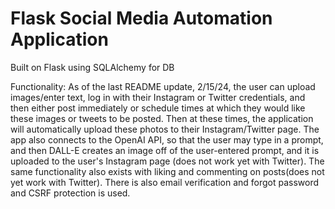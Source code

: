 # Flask Social Media Automation Application
Built on Flask using SQLAlchemy for DB

Functionality: 
As of the last README update, 2/15/24, the user can upload images/enter text, log in with their Instagram or Twitter credentials, and then either post immediately or schedule times at which they would like these images or tweets to be posted. Then at these times, the application will automatically upload these photos to their Instagram/Twitter page. The app also connects to the OpenAI API, so that the user may type in a prompt, and then DALL-E creates an image off of the user-entered prompt, and it is uploaded to the user's Instagram page (does not work yet with Twitter). The same functionality also exists with liking and commenting on posts(does not yet work with Twitter). There is also email verification and forgot password and CSRF protection is used. 

